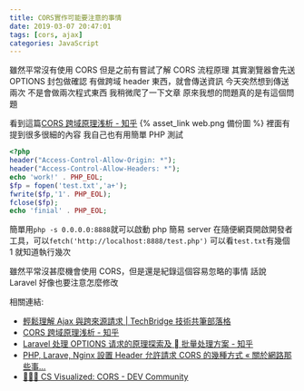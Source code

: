 ```yaml
---
title: CORS實作可能要注意的事情
date: 2019-03-07 20:47:01
tags: [cors, ajax]
categories: JavaScript
---
```


雖然平常沒有使用 CORS
但是之前有嘗試了解 CORS 流程原理
其實瀏覽器會先送 OPTIONS 封包做確認
有做跨域 header 東西，就會傳送資訊
今天突然想到傳送兩次
不是會做兩次程式東西
我稍微爬了一下文章
原來我想的問題真的是有這個問題

<!--more-->

看到這篇[CORS 跨域原理浅析 - 知乎](https://zhuanlan.zhihu.com/p/29980092) {% asset_link web.png 備份圖 %}
裡面有提到很多很細的內容
我自己也有用簡單 PHP 測試

```php
<?php
header("Access-Control-Allow-Origin: *");
header("Access-Control-Allow-Headers: *");
echo 'work!' . PHP_EOL;
$fp = fopen('test.txt','a+');
fwrite($fp,'1'. PHP_EOL);
fclose($fp);
echo 'finial' . PHP_EOL;
```

簡單用`php -s 0.0.0.0:8888`就可以啟動 php 簡易 server
在隨便網頁開啟開發者工具，可以`fetch('http://localhost:8888/test.php')`
可以看`test.txt`有幾個 1
就知道執行幾次

雖然平常沒甚麼機會使用 CORS，但是還是紀錄這個容易忽略的事情
話說 Laravel 好像也要注意怎麼修改

相關連結:

- [輕鬆理解 Ajax 與跨來源請求 | TechBridge 技術共筆部落格](https://blog.techbridge.cc/2017/05/20/api-ajax-cors-and-jsonp/)
- [CORS 跨域原理浅析 - 知乎](https://zhuanlan.zhihu.com/p/29980092)
- [Laravel 处理 OPTIONS 请求的原理探索及  批量处理方案 - 知乎](https://zhuanlan.zhihu.com/p/33542992)
- [PHP, Larave, Nginx 設置 Header 允許請求 CORS 的幾種方式 « 關於網路那些事...](https://adon988.logdown.com/posts/7816040-cross-domain-cros-request-issues)
- [✋🏼🔥 CS Visualized: CORS - DEV Community](https://dev.to/lydiahallie/cs-visualized-cors-5b8h)
